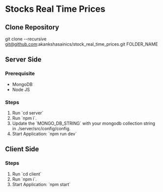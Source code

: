 # Stocks Real Time Prices

## Clone Repository
  git clone --recursive git@github.com:akankshasainics/stock_real_time_prices.git FOLDER_NAME

## Server Side

### Prerequisite

<ul>
  <li>MongoDB</li>
  <li>Node JS</li>
</ul> 

### Steps
<ol>
  <li> Run `cd server` </li>
  <li> Run `npm i`.</li>
  <li> Update the `MONGO_DB_STRING` with your mongodb collection string in ./server/src/config/config. </li>
  <li> Start Application: `npm run dev`</li>
</ol>

## Client Side

### Steps
<ol>
  <li> Run `cd client` </li>
  <li>Run `npm i`.</li>
  <li>Start Application: `npm start` </li>
</ol>
